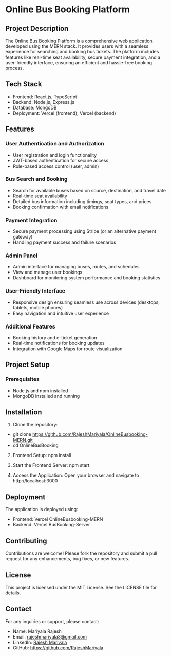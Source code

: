 # Online Bus Booking Platform
## Project Description
The Online Bus Booking Platform is a comprehensive web application developed using the MERN stack. It provides users with a seamless experience for searching and booking bus tickets. The platform includes features like real-time seat availability, secure payment integration, and a user-friendly interface, ensuring an efficient and hassle-free booking process.

## Tech Stack
* Frontend: React.js, TypeScript
* Backend: Node.js, Express.js
* Database: MongoDB
* Deployment: Vercel (frontend), Vercel (backend)

## Features
### User Authentication and Authorization
* User registration and login functionality
* JWT-based authentication for secure access
* Role-based access control (user, admin)
### Bus Search and Booking
* Search for available buses based on source, destination, and travel date
* Real-time seat availability
* Detailed bus information including timings, seat types, and prices
* Booking confirmation with email notifications
### Payment Integration
* Secure payment processing using Stripe (or an alternative payment gateway)
* Handling payment success and failure scenarios
### Admin Panel
* Admin interface for managing buses, routes, and schedules
* View and manage user bookings
* Dashboard for monitoring system performance and booking statistics
### User-Friendly Interface
* Responsive design ensuring seamless use across devices (desktops, tablets, mobile phones)
* Easy navigation and intuitive user experience
### Additional Features
* Booking history and e-ticket generation
* Real-time notifications for booking updates
* Integration with Google Maps for route visualization
## Project Setup
### Prerequisites
* Node.js and npm installed
* MongoDB installed and running
  
## Installation
1. Clone the repository:
 * git clone https://github.com/RajeshMariyala/OnlineBusbooking-MERN.git
 * cd OnlineBusBooking

2. Frontend Setup:
npm install

3. Start the Frontend Server:
npm start

4. Access the Application:
Open your browser and navigate to http://localhost:3000

## Deployment
The application is deployed using:

* Frontend: Vercel OnlineBusbooking-MERN
* Backend: Vercel BusBooking-Server

## Contributing
Contributions are welcome! Please fork the repository and submit a pull request for any enhancements, bug fixes, or new features.

## License
This project is licensed under the MIT License. See the LICENSE file for details.

## Contact
For any inquiries or support, please contact:

* Name: Mariyala Rajesh
* Email: rajeshmariyala3@gmail.com
* LinkedIn: [Rajesh Mariyala](https://www.linkedin.com/in/rajesh-mariyala-433187175/?trk=opento_sprofile_details)
* GitHub: https://github.com/RajeshMariyala
